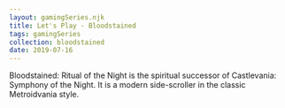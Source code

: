 ```yaml
---
layout: gamingSeries.njk
title: Let's Play - Bloodstained
tags: gamingSeries
collection: bloodstained
date: 2019-07-16
---
```

Bloodstained: Ritual of the Night is the spiritual successor of Castlevania: Symphony of the Night.
It is a modern side-scroller in the classic Metroidvania style. 
